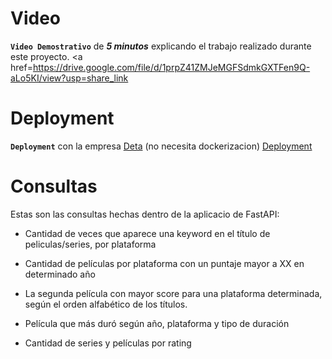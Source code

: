 # Video
**`Video Demostrativo`** de ***5 minutos*** explicando el trabajo realizado durante este proyecto. <a href=https://drive.google.com/file/d/1prpZ41ZMJeMGFSdmkGXTFen9Q-aLo5KI/view?usp=share_link</a> </strong>

# Deployment
**`Deployment`** con la empresa [Deta](https://www.deta.sh/?ref=fastapi) (no necesita dockerizacion) <a href="https://hwi73g.deta.dev">Deployment</a> </strong>

# Consultas
Estas son las consultas hechas dentro de la aplicacio de FastAPI:
+ Cantidad de veces que aparece una keyword en el título de peliculas/series, por plataforma

+ Cantidad de películas por plataforma con un puntaje mayor a XX en determinado año

+ La segunda película con mayor score para una plataforma determinada, según el orden alfabético de los títulos.

+ Película que más duró según año, plataforma y tipo de duración

+ Cantidad de series y películas por rating
<br/>